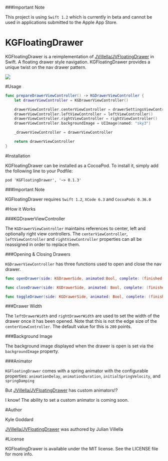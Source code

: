 ###Important Note

This project is using `Swift 1.2` which is currently in beta and cannot be used in applications
submitted to the Apple App Store.

# KGFloatingDrawer

KGFloatingDrawer is a reimplementation of
[JVillella/JVFloatingDrawer](https://github.com/JVillella/JVFloatingDrawer) in
Swift. A floating drawer style navigation. KGFloatingDrawer provides a unique
twist on the nav drawer pattern.

![](https://github.com/KyleGoddard/KGFloatingDrawer/blob/master/kgfloatingdrawer_github_preview.gif)

#Usage

```swift
func prepareDrawerViewController() -> KGDrawerViewController {
    let drawerViewController = KGDrawerViewController()

    drawerViewController.centerViewController = drawerSettingsViewController()
    drawerViewController.leftViewController = leftViewController()
    drawerViewController.rightViewController = rightViewController()
    drawerViewController.backgroundImage = UIImage(named: "sky3")

    _drawerViewController = drawerViewController

    return drawerViewController
}
```

#Installation

KGFloatingDrawer can be installed as a CocoaPod. To install it, simply add the following line to your Podfile:

```
pod 'KGFloatingDrawer', '~> 0.1.3'
```

###Important Note

KGFloatingDrawer requires `Swift 1.2`, `XCode 6.3` and `CocoaPods 0.36.0`


#How it Works

###KGDrawerViewController

The `KGDrawerViewController` maintains references to center, left and optionally
right view controllers. The `centerViewController`, `leftViewController` and
`rightViewController` properties can all be reassigned in order to replace them.

###Opening & Closing Drawers

`KGDrawerViewController` has three functions used to open and close the nav
drawer.

```swift
func openDrawer(side: KGDrawerSide, animated:Bool, complete: (finished: Bool) -> Void) {}

func closeDrawer(side: KGDrawerSide, animated: Bool, complete: (finished: Bool) -> Void) {}

func toggleDrawer(side: KGDrawerSide, animated: Bool, complete: (finished: Bool) -> Void) {}
```

###Drawer Width

The `leftDrawerWidth` and `rightDrawerWidth` are used to set the width of the
drawer once it has been opened. Note that this is not the edge size of the
`centerViewController`. The default value for this is `280` points.

###Background Image

The background image displayed when the drawer is open is set via the
`backgroundImage` property.

###Animator

`KGFloatingDrawer` comes with a spring animator with the configurable
properties: `animationDelay`, `animationDuration`, `initialSpringVelocity`, and
`springDamping`

But [JVillella/JVFloatingDrawer](https://github.com/JVillella/JVFloatingDrawer)
has custom animators!?

I know! The ability to set a custom animator is coming soon.

#Author

Kyle Goddard

[JVillella/JVFloatingDrawer](https://github.com/JVillella/JVFloatingDrawer) was
authored by Julian Villella

#License

KGFloatingDrawer is available under the MIT license. See the LICENSE file for
more info.

